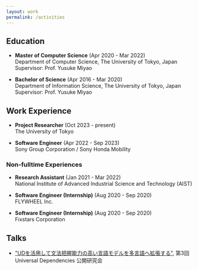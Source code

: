 ```yaml
---
layout: work
permalink: /activities
---
```


## Education

- **Master of Computer Science** (Apr 2020 - Mar 2022)  
Department of Computer Science, The University of Tokyo, Japan  
Supervisor: Prof. Yusuke Miyao  

- **Bachelor of Science** (Apr 2016 - Mar 2020)  
Department of Information Science, The University of Tokyo, Japan  
Supervisor: Prof. Yusuke Miyao  

## Work Experience

- **Project Researcher** (Oct 2023 - present)  
The University of Tokyo  

- **Software Engineer** (Apr 2022 - Sep 2023)  
Sony Group Corporation / Sony Honda Mobility  

### Non-fulltime Experiences

- **Research Assistant** (Jan 2021 - Mar 2022)  
National Institute of Advanced Industrial Science and Technology (AIST)  

- **Software Engineer (Internship)** (Aug 2020 - Sep 2020)  
FLYWHEEL Inc.  

- **Software Engineer (Internship)** (Aug 2020 - Sep 2020)  
Fixstars Corporation  

## Talks

- ["UDを活用して文法把握能力の高い言語モデルを多言語へ拡張する"](https://clrd.ninjal.ac.jp/event/20210622.html), 第3回 Universal Dependencies 公開研究会
